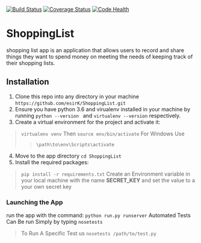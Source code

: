 [![Build Status](https://travis-ci.org/esirK/ShoppingList.svg?branch=develop)](https://travis-ci.org/esirK/ShoppingList)
[![Coverage Status](https://coveralls.io/repos/github/esirK/ShoppingList/badge.svg?branch=develop)](https://coveralls.io/github/esirK/ShoppingList?branch=develop)
[![Code Health](https://landscape.io/github/esirK/ShoppingList/develop/landscape.svg?style=flat)](https://landscape.io/github/esirK/ShoppingList/develop)

# ShoppingList
shopping list app is an application that allows users
to record and share things they want to spend money on
meeting the needs of keeping track of their shopping lists.
## Installation
1. Clone this repo into any directory in your machine `https://github.com/esirK/ShoppingList.git`
2. Ensure you have python 3.6 and virualenv installed in your machine by running `python --version
` and `virtualenv --version` respectively.
3. Create a virtual environment for the project and activate it:
> `virtualenv venv` Then
> `source env/bin/activate`
For Windows Use
> > `\path\to\env\Scripts\activate`
4. Move to the app directory `cd ShoppingList`
5. Install the required packages: 
> `pip install -r requirements.txt`
Create an Environment variable in your local machine with the name **SECRET_KEY** and  set the value to a your own secret key
### Launching the App
run the app with the command: `python run.py runserver`
Automated Tests Can Be run Simply by typing
 `nosetests`
 > To Run A Specific Test us `nosetests /path/to/test.py`
